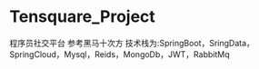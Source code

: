 # Tensquare_Project
程序员社交平台
参考黑马十次方
技术栈为:SpringBoot，SringData，SpringCloud，Mysql，Reids，MongoDb，JWT，RabbitMq
